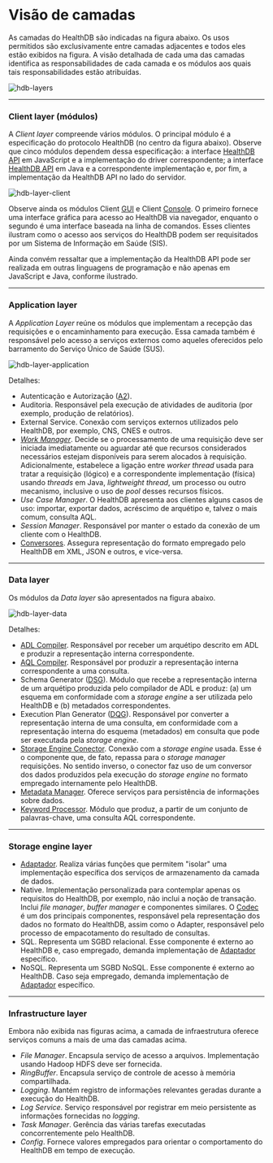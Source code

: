 
# Visão de camadas
As camadas do HealthDB são indicadas na figura abaixo. Os usos permitidos são exclusivamente entre camadas adjacentes e todos eles estão exibidos na figura. A visão detalhada de cada uma das camadas identifica as responsabilidades de cada camada e os módulos aos quais tais responsabilidades estão atribuídas.

![hdb-layers](https://cloud.githubusercontent.com/assets/1735792/24011441/8cdced5c-0a59-11e7-8527-4537c204a8f4.png)

***

### Client layer (módulos)
A _Client layer_ compreende vários módulos. O principal módulo é a especificação do protocolo HealthDB (no centro da figura abaixo). Observe que cinco módulos dependem dessa especificação: a interface [HealthDB API](https://github.com/kyriosdata/db/wiki/HealthDB-API) em JavaScript e a implementação do driver correspondente; a interface [HealthDB API](https://github.com/kyriosdata/db/wiki/HealthDB-API) em Java e a correspondente implementação e, por fim, a implementação da HealthDB API no lado do servidor. 

![hdb-layer-client](https://cloud.githubusercontent.com/assets/1735792/24012580/45947772-0a5d-11e7-8f2d-599e5b71fb1d.png)

Observe ainda os módulos Client [GUI](https://github.com/kyriosdata/db/wiki/Cliente-(gui)) e Client [Console](https://github.com/kyriosdata/db/wiki/Cliente-(console)). O primeiro fornece uma interface gráfica para acesso ao HealthDB via navegador, enquanto o segundo é uma interface baseada na linha de comandos. Esses clientes ilustram como o acesso aos serviços do HealthDB podem ser requisitados por um Sistema de Informação em Saúde (SIS).

Ainda convém ressaltar que a implementação da HealthDB API pode ser realizada em outras linguagens de programação e não apenas em JavaScript e Java, conforme ilustrado.

***

### Application layer
A _Application Layer_ reúne os módulos que implementam a recepção das requisições e o encaminhamento para execução. Essa camada também é responsável pelo acesso a serviços externos como aqueles oferecidos pelo barramento do Serviço Único de Saúde (SUS).

![hdb-layer-application](https://cloud.githubusercontent.com/assets/1735792/24015984/1b3ed268-0a69-11e7-8924-719c7ae6b4f6.png)

Detalhes:
- Autenticação e Autorização ([A2](https://github.com/kyriosdata/db/wiki/Autentica%C3%A7%C3%A3o-e-Autoriza%C3%A7%C3%A3o-(A2))).
- Auditoria. Responsável pela execução de atividades de auditoria (por exemplo, produção de relatórios).
- External Service. Conexão com serviços externos utilizados pelo HealthDB, por exemplo, CNS, CNES e outros. 
- [_Work Manager_](https://github.com/kyriosdata/db/wiki/Work-Manager). Decide se o processamento de uma requisição deve ser iniciada imediatamente ou aguardar até que recursos considerados necessários estejam disponíveis para serem alocados à requisição. Adicionalmente, estabelece a ligação entre _worker thread_ usada para tratar a requisição (lógico) e a correspondente implementação (física) usando _threads_ em Java, _lightweight thread_, um processo ou outro mecanismo, inclusive o uso de _pool_ desses recursos físicos.
- _Use Case Manager_. O HealthDB apresenta aos clientes alguns casos de uso: importar, exportar dados, acréscimo de arquétipo e, talvez o mais comum, consulta AQL. 
- _Session Manager_. Responsável por manter o estado da conexão de um cliente com o HealthDB.  
- [Conversores](https://github.com/kyriosdata/db/wiki/Conversores). Assegura representação do formato empregado pelo HealthDB em XML, JSON e outros, e vice-versa.

***

### Data layer
Os módulos da _Data layer_ são apresentados na figura abaixo. 

![hdb-layer-data](https://cloud.githubusercontent.com/assets/1735792/22618587/7257d7aa-eac7-11e6-9645-b095e86b18ca.png)

Detalhes:

- [ADL Compiler](https://github.com/kyriosdata/db/wiki/Compilador-ADL). Responsável por receber um arquétipo descrito em ADL e produzir a representação interna correspondente.
- [AQL Compiler](https://github.com/kyriosdata/db/wiki/Compilador-AQL). Responsável por produzir a representação interna correspondente a uma consulta.
- Schema Generator ([DSG](https://github.com/kyriosdata/db/wiki/Data-Schema-Generator-(DSG))). Módulo que recebe a representação interna de um arquétipo produzida pelo compilador de ADL e produz: (a) um esquema em conformidade com a _storage engine_ a ser utilizada pelo HealthDB e (b) metadados correspondentes. 
- Execution Plan Generator ([DQG](https://github.com/kyriosdata/db/wiki/Data-Query-Generator-(DQG))). Responsável por converter a representação interna de uma consulta, em conformidade com a representação interna do esquema (metadados) em consulta que pode ser executada pela _storage engine_.
- [Storage Engine Conector](https://github.com/kyriosdata/db/wiki/Storage-Engine-Connector-(SEC)). Conexão com a _storage engine_ usada. Esse é o componente que, de fato, repassa para o _storage manager_ requisições. No sentido inverso, o conector faz uso de um conversor dos dados produzidos pela execução do _storage engine_ no formato empregado internamente pelo HealthDB.
- [Metadata Manager](https://github.com/kyriosdata/db/wiki/Metadata). Oferece serviços para persistência de informações sobre dados. 
- [Keyword Processor](https://github.com/kyriosdata/db/wiki/Palavras-chave). Módulo que produz, a partir de um conjunto de palavras-chave, uma consulta AQL correspondente. 

***

### Storage engine layer
- [Adaptador](https://github.com/kyriosdata/db/wiki/Adaptador). Realiza várias funções que permitem "isolar" uma implementação específica dos serviços de armazenamento da camada de dados.
- Native. Implementação personalizada para contemplar apenas os requisitos do HealthDB, por exemplo, não inclui a noção de transação. Inclui _file manager_, _buffer manager_ e componentes similares. O [Codec](https://github.com/kyriosdata/db/wiki/Codec) é um dos principais componentes, responsável pela representação dos dados no formato do HealthDB, assim como o Adapter, responsável pelo processo de empacotamento do resultado de consultas.
- SQL. Representa um SGBD relacional. Esse componente é externo ao HealthDB e, caso empregado, demanda implementação de [Adaptador](https://github.com/kyriosdata/db/wiki/Adaptador) específico. 
- NoSQL. Representa um SGBD NoSQL. Esse componente é externo ao HealthDB. Caso seja empregado, demanda implementação de [Adaptador](https://github.com/kyriosdata/db/wiki/Adaptador) específico.

***

### Infrastructure layer
Embora não exibida nas figuras acima, a camada de infraestrutura oferece serviços comuns a mais de uma das camadas acima. 
- _File Manager_. Encapsula serviço de acesso a arquivos. Implementação usando Hadoop HDFS deve ser fornecida.
- _RingBuffer_. Encapsula serviço de controle de acesso à memória compartilhada.
- _Logging_. Mantém registro de informações relevantes geradas durante a execução do HealthDB.
- _Log Service_. Serviço responsável por registrar em meio persistente as informações fornecidas no _logging_.
- _Task Manager_. Gerência das várias tarefas executadas concorrentemente pelo HealthDB.
- _Config_. Fornece valores empregados para orientar o comportamento do HealthDB em tempo de execução. 
